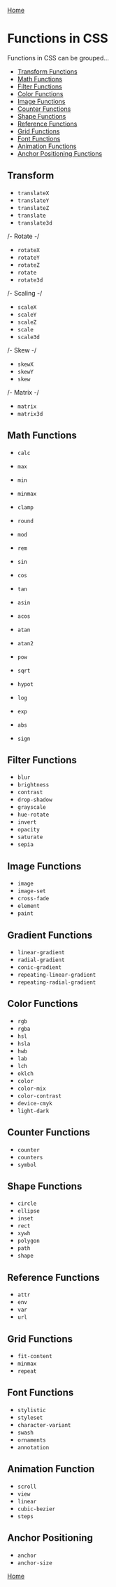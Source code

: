 [Home](./readme.md) 

# Functions in CSS

Functions in CSS can be grouped...

- [Transform Functions](#transform)
- [Math Functions](#math-functions)
- [Filter Functions](#filter-functions)
- [Color Functions](#color-functions)
- [Image Functions](#image-functions)
- [Counter Functions](#counter-functions)
- [Shape Functions](#shape-functions)
- [Reference Functions](#reference-functions)
- [Grid Functions](#grid-functions)
- [Font Functions](#font-functions)
- [Animation Functions](#animation-function)
- [Anchor Positioning Functions](#anchor-positioning)

## Transform

- `translateX`
- `translateY`
- `translateZ`
- `translate`
- `translate3d`

/- Rotate -/

- `rotateX`
- `rotateY`
- `rotateZ`
- `rotate`
- `rotate3d`

/- Scaling -/

- `scaleX`
- `scaleY`
- `scaleZ`
- `scale`
- `scale3d`

/- Skew -/ 

- `skewX`
- `skewY`
- `skew`

/- Matrix -/

- `matrix`
- `matrix3d`

## Math Functions

- `calc`
- `max`
- `min`
- `minmax`
- `clamp`

- `round`
- `mod`
- `rem`

- `sin`
- `cos`
- `tan`
- `asin`
- `acos`
- `atan`
- `atan2`

- `pow`
- `sqrt`
- `hypot`
- `log`
- `exp`

- `abs`
- `sign`

## Filter Functions

- `blur`
- `brightness`
- `contrast`
- `drop-shadow`
- `grayscale`
- `hue-rotate`
- `invert`
- `opacity`
- `saturate`
- `sepia`

## Image Functions

- `image`
- `image-set`
- `cross-fade`
- `element`
- `paint`

## Gradient Functions

- `linear-gradient`
- `radial-gradient`
- `conic-gradient`
- `repeating-linear-gradient`
- `repeating-radial-gradient`

## Color Functions

- `rgb`
- `rgba`
- `hsl`
- `hsla`
- `hwb`
- `lab`
- `lch`
- `oklch`
- `color`
- `color-mix`
- `color-contrast`
- `device-cmyk`
- `light-dark`

## Counter Functions

- `counter`
- `counters`
- `symbol`

## Shape Functions

- `circle`
- `ellipse`
- `inset`
- `rect`
- `xywh`
- `polygon`
- `path`
- `shape`

## Reference Functions

- `attr`
- `env`
- `var`
- `url`

## Grid Functions

- `fit-content`
- `minmax`
- `repeat`

## Font Functions

- `stylistic`
- `styleset`
- `character-variant`
- `swash`
- `ornaments`
- `annotation`

## Animation Function 

- `scroll`
- `view`
- `linear`
- `cubic-bezier`
- `steps`

## Anchor Positioning

- `anchor`
- `anchor-size`


[Home](./readme.md)
